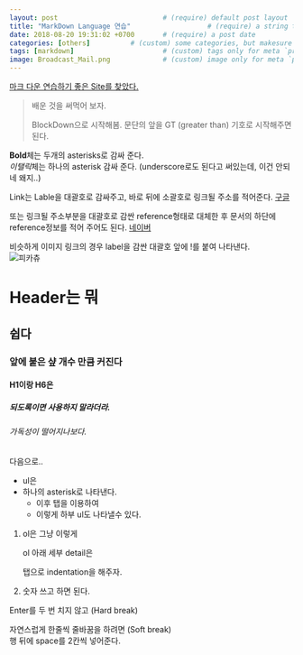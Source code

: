 ```yaml
---
layout: post                          # (require) default post layout
title: "MarkDown Language 연습"                   # (require) a string title
date: 2018-08-20 19:31:02 +0700       # (require) a post date
categories: [others]          # (custom) some categories, but makesure these categories already exists inside path of `category/`
tags: [markdown]                      # (custom) tags only for meta `property="article:tag"`
image: Broadcast_Mail.png             # (custom) image only for meta `property="og:image"`, save your image inside path of `static/img/_posts`
---
```


[마크 다운 연습하기 좋은 Site를 찾았다.](https://www.markdowntutorial.com)

> 배운 것을 써먹어 보자. 
>
> BlockDown으로 시작해봄. 
> 문단의 앞을 GT (greater than) 기호로 시작해주면 된다.

**Bold**체는 두개의 asterisks로 감싸 준다.  
*이탤릭*체는 하나의 asterisk 감싸 준다. (underscore로도 된다고 써있는데, 이건 안되네 왜지..)

Link는 Lable을 대괄호로 감싸주고, 바로 뒤에 소괄호로 링크될 주소를 적어준다. [구글](https://www.google.com)

또는 링크될 주소부분을 대괄호로 감싼 reference형태로 대체한 후 문서의 하단에 reference정보를 적어 주어도 된다. [네이버][naver link]

비슷하게 이미지 링크의 경우 label을 감싼 대괄호 앞에 !를 붙여 나타낸다.  
![피카츄](https://qph.fs.quoracdn.net/main-qimg-8da972b6e2138902fdebf133cd73a4f6)



# Header는 뭐
## 쉽다
### 앞에 붙은 **샾 개수** 만큼 커진다
#### H1이랑 H6은
##### 되도록이면 사용하지 말라더라.
###### 가독성이 떨어지나보다.


다음으로..

* ul은
* 하나의 asterisk로 나타낸다.
	* 이후 탭을 이용하여
	* 이렇게 하부 ul도 나타낼수 있다.

1. ol은 그냥 이렇게

	ol 아래 세부 detail은

	탭으로 indentation을 해주자.

2. 숫자 쓰고 하면 된다.


Enter를 두 번 치지 않고 (Hard break)

자연스럽게 한줄씩 줄바꿈을 하려면 (Soft break)  
행 뒤에 space를 2칸씩 넣어준다.










[naver link]: https://www.naver.com